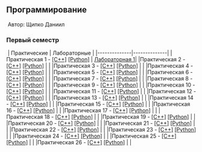 ## Программирование
​
Автор: Щипко Даниил 
​
### Первый семестр
​
 | Практические | Лабораторные |
 |--------------|--------------|
 |Практическая 1 - [[C++]](./Practice/01/C++/) [[Python]](./Practice/01/Python/) | [Лабораторная 1](./lab/01/)|
 |Практическая 2 - [[C++]](./Practice/02/C++/) [[Python]](./Practice/02/Python/) | |
 |Практическая 3 - [[C++]](./Practice/03/C++/) [[Python]](./Practice/03/Python/) | |
 |Практическая 4 - [[C++]](./Practice/04/C++/) [[Python]](./Practice/04/Python/) | |
 |Практическая 5 - [[C++]](./Practice/05/C++/) [[Python]](./Practice/05/Python/) | |
 |Практическая 6 - [[C++]](./Practice/06/C++/) [[Python]](./Practice/06/Python/) | |
 |Практическая 7 - [[C++]](./Practice/07/C++/) [[Python]](./Practice/07/Python/) | |
 |Практическая 8 - [[C++]](./Practice/08/C++/) [[Python]](./Practice/08/Python/) | |
 |Практическая 9 - [[C++]](./Practice/09/C++/) [[Python]](./Practice/09/Python/) | |
 |Практическая 10 - [[C++]](./Practice/10/C++/) [[Python]](./Practice/10/Python/) | |
 |Практическая 11 - [[C++]](./Practice/11/C++/) [[Python]](./Practice/11/Python/) | |
 |Практическая 12 - [[C++]](./Practice/12/C++/) [[Python]](./Practice/12/Python/) | |
 |Практическая 13 - [[C++]](./Practice/13/C++/) [[Python]](./Practice/13/Python/) | |
 |Практическая 14 - [[C++]](./Practice/14/C++/) [[Python]](./Practice/14/Python/) | |
 |Практическая 15 - [[C++]](./Practice/15/C++/) [[Python]](./Practice/15/Python/) | |
 |Практическая 16 - [[C++]](./Practice/16/C++/) [[Python]](./Practice/16/Python/) | |
 |Практическая 17 - [[C++]](./Practice/17/C++/) [[Python]](./Practice/17/Python/) | |
 |Практическая 18 - [[C++]](./Practice/18/C++/) [[Python]](./Practice/18/Python/) | |
 |Практическая 19 - [[C++]](./Practice/19/C++/) [[Python]](./Practice/19/Python/) | |
 |Практическая 20 - [[C++]](./Practice/20/C++/) [[Python]](./Practice/20/Python/) | |
 |Практическая 21 - [[C++]](./Practice/21/C++/) [[Python]](./Practice/21/Python/) | |
 |Практическая 22 - [[C++]](./Practice/22/C++/) [[Python]](./Practice/22/Python/) | |
 |Практическая 23 - [[C++]](./Practice/23/C++/) [[Python]](./Practice/23/Python/) | |
 |Практическая 24 - [[C++]](./Practice/24/C++/) [[Python]](./Practice/24/Python/) | |
 |Практическая 25 - [[C++]](./Practice/25/C++/) [[Python]](./Practice/25/Python/) | |
 |Практическая 26 - [[C++]](./Practice/26/C++/) [[Python]](./Practice/26/Python/) | |